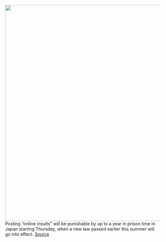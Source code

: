 <img src='https://cdn.vox-cdn.com/thumbor/LZS96k0RY0_nMLB7ejAkJS6OcWU=/0x0:2040x1360/1200x800/filters:focal(857x517:1183x843)/cdn.vox-cdn.com/uploads/chorus_image/image/71050995/akrales_220309_4977_0182.0.jpg' width='700px' /><br/>
Posting “online insults” will be punishable by up to a year in prison time in Japan starting Thursday, when a new law passed earlier this summer will go into effect.
<a href='https://www.theverge.com/2022/7/6/23196593/japan-jail-online-insult-cyberbullying'> Source <a/>